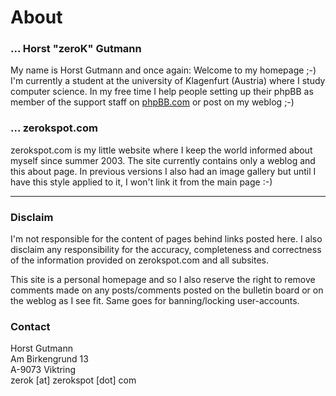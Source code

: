 # About

<h3>... Horst "zeroK" Gutmann</h3>
<p>My name is Horst Gutmann and once again: Welcome to my homepage ;-)
        I'm currently a student at the university of Klagenfurt (Austria)
	where I study computer science. In my free time I help people setting up their phpBB as member
	of the support staff on <a href="http://www.phpbb.com">phpBB.com</a> or
	post on my weblog ;-)</p>
<h3>... zerokspot.com</h3>
<p>zerokspot.com is my little website where I keep the world informed
	about myself since summer 2003. The site currently contains
	only a weblog and this about page. In previous versions
	I also had an image gallery but until I have this style
	applied to it, I won't link it from the main page :-)</p>

-------------------------------


<h3>Disclaim</h3>
<p> I'm not responsible for the content of pages behind links posted here. I also disclaim any responsibility for the accuracy, completeness and correctness of the information provided on zerokspot.com and all subsites.</p>

<p>This site is a personal homepage and so I also reserve the right to remove comments made on any posts/comments posted on the bulletin board or on the weblog as I see fit. Same goes for banning/locking user-accounts. </p>

<h3>Contact</h3>
<p> Horst Gutmann<br/>
Am Birkengrund 13<br/>
A-9073 Viktring<br/>
zerok [at] zerokspot [dot] com<br/>
</p>